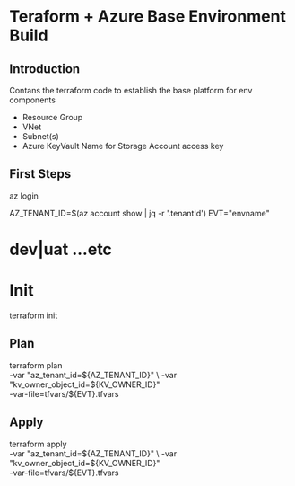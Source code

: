 # Teraform + Azure Base Environment Build 

## Introduction

Contans the terraform code to establish the base platform for env components
* Resource Group
* VNet
* Subnet(s)
* Azure KeyVault Name for Storage Account access key

## First Steps

az login

AZ_TENANT_ID=$(az account show | jq -r '.tenantId')
EVT="envname"
# dev|uat ...etc

# Init
terraform init

## Plan
terraform plan \
  -var "az_tenant_id=${AZ_TENANT_ID}" \
  -var "kv_owner_object_id=${KV_OWNER_ID}" \
  -var-file=tfvars/${EVT}.tfvars

## Apply
terraform apply \
  -var "az_tenant_id=${AZ_TENANT_ID}" \
  -var "kv_owner_object_id=${KV_OWNER_ID}" \
  -var-file=tfvars/${EVT}.tfvars
